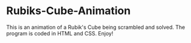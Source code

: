 # Rubiks-Cube-Animation
This is an animation of a Rubik's Cube being scrambled and solved. The program is coded in HTML and CSS. Enjoy!
